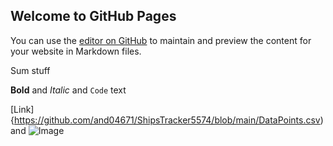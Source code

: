 ## Welcome to GitHub Pages

You can use the [editor on GitHub](https://github.com/and04671/ShipsTracker5574/edit/gh-pages/index.md) to maintain and preview the content for your website in Markdown files.



Sum stuff

**Bold** and _Italic_ and `Code` text

[Link]{https://github.com/and04671/ShipsTracker5574/blob/main/DataPoints.csv) and ![Image](src)
```


